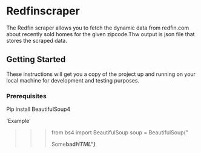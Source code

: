 # Redfinscraper

The Redfin scraper allows you to fetch the dynamic data from redfin.com about recently sold homes for the given zipcode.Thw output is json file that stores the scraped data.

## Getting Started

These instructions will get you a copy of the project up and running on your local machine for development and testing purposes.

### Prerequisites

Pip install BeautifulSoup4

'Example'
>>> from bs4 import BeautifulSoup
>>> soup = BeautifulSoup("<p>Some<b>bad<i>HTML")
